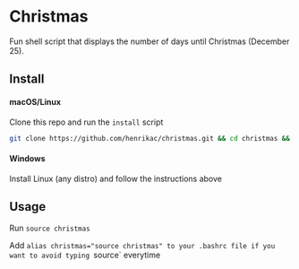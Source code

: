 # Christmas

Fun shell script that displays the number of days until Christmas (December 25).

## Install

#### macOS/Linux

Clone this repo and run the `install` script

```sh
git clone https://github.com/henrikac/christmas.git && cd christmas && bash install
```

#### Windows

Install Linux (any distro) and follow the instructions above

## Usage

Run `source christmas`  

Add `alias christmas="source christmas" to your .bashrc file if you want to avoid typing `source` everytime
